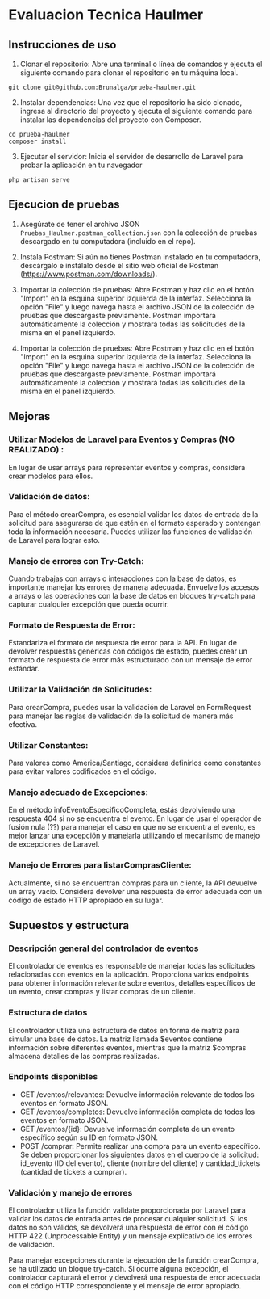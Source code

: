 # Evaluacion Tecnica Haulmer

## Instrucciones de uso

1. Clonar el repositorio: Abre una terminal o línea de comandos y ejecuta el siguiente comando para clonar el repositorio en tu máquina local.

```
git clone git@github.com:Brunalga/prueba-haulmer.git
```

2. Instalar dependencias: Una vez que el repositorio ha sido clonado, ingresa al directorio del proyecto y ejecuta el siguiente comando para instalar las dependencias del proyecto con Composer.

```
cd prueba-haulmer
composer install
```

3. Ejecutar el servidor: Inicia el servidor de desarrollo de Laravel para probar la aplicación en tu navegador

```
php artisan serve
```

## Ejecucion de pruebas

1. Asegúrate de tener el archivo JSON `Pruebas_Haulmer.postman_collection.json` con la colección de pruebas descargado en tu computadora (incluido en el repo).

2. Instala Postman: Si aún no tienes Postman instalado en tu computadora, descárgalo e instálalo desde el sitio web oficial de Postman (https://www.postman.com/downloads/).

3. Importar la colección de pruebas: Abre Postman y haz clic en el botón "Import" en la esquina superior izquierda de la interfaz. Selecciona la opción "File" y luego navega hasta el archivo JSON de la colección de pruebas que descargaste previamente. Postman importará automáticamente la colección y mostrará todas las solicitudes de la misma en el panel izquierdo.

4. Importar la colección de pruebas: Abre Postman y haz clic en el botón "Import" en la esquina superior izquierda de la interfaz. Selecciona la opción "File" y luego navega hasta el archivo JSON de la colección de pruebas que descargaste previamente. Postman importará automáticamente la colección y mostrará todas las solicitudes de la misma en el panel izquierdo.


## Mejoras

### Utilizar Modelos de Laravel para Eventos y Compras (NO REALIZADO) :

En lugar de usar arrays para representar eventos y compras, considera crear modelos para ellos.

### Validación de datos:

Para el método crearCompra, es esencial validar los datos de entrada de la solicitud para asegurarse de que estén en el formato esperado y contengan toda la información necesaria. Puedes utilizar las funciones de validación de Laravel para lograr esto.

### Manejo de errores con Try-Catch:

Cuando trabajas con arrays o interacciones con la base de datos, es importante manejar los errores de manera adecuada. Envuelve los accesos a arrays o las operaciones con la base de datos en bloques try-catch para capturar cualquier excepción que pueda ocurrir.

### Formato de Respuesta de Error:

Estandariza el formato de respuesta de error para la API. En lugar de devolver respuestas genéricas con códigos de estado, puedes crear un formato de respuesta de error más estructurado con un mensaje de error estándar.

### Utilizar la Validación de Solicitudes:

Para crearCompra, puedes usar la validación de Laravel en FormRequest para manejar las reglas de validación de la solicitud de manera más efectiva.

### Utilizar Constantes:

Para valores como America/Santiago, considera definirlos como constantes para evitar valores codificados en el código.

### Manejo adecuado de Excepciones:

En el método infoEventoEspecificoCompleta, estás devolviendo una respuesta 404 si no se encuentra el evento. En lugar de usar el operador de fusión nula (??) para manejar el caso en que no se encuentra el evento, es mejor lanzar una excepción y manejarla utilizando el mecanismo de manejo de excepciones de Laravel.

### Manejo de Errores para listarComprasCliente:

Actualmente, si no se encuentran compras para un cliente, la API devuelve un array vacío. Considera devolver una respuesta de error adecuada con un código de estado HTTP apropiado en su lugar.

## Supuestos y estructura

### Descripción general del controlador de eventos

El controlador de eventos es responsable de manejar todas las solicitudes relacionadas con eventos en la aplicación. Proporciona varios endpoints para obtener información relevante sobre eventos, detalles específicos de un evento, crear compras y listar compras de un cliente.

### Estructura de datos

El controlador utiliza una estructura de datos en forma de matriz para simular una base de datos. La matriz llamada $eventos contiene información sobre diferentes eventos, mientras que la matriz $compras almacena detalles de las compras realizadas.

### Endpoints disponibles

-   GET /eventos/relevantes: Devuelve información relevante de todos los eventos en formato JSON.
-   GET /eventos/completos: Devuelve información completa de todos los eventos en formato JSON.
-   GET /eventos/{id}: Devuelve información completa de un evento específico según su ID en formato JSON.
-   POST /comprar: Permite realizar una compra para un evento específico. Se deben proporcionar los siguientes datos en el cuerpo de la solicitud: id_evento (ID del evento), cliente (nombre del cliente) y cantidad_tickets (cantidad de tickets a comprar).

### Validación y manejo de errores

El controlador utiliza la función validate proporcionada por Laravel para validar los datos de entrada antes de procesar cualquier solicitud. Si los datos no son válidos, se devolverá una respuesta de error con el código HTTP 422 (Unprocessable Entity) y un mensaje explicativo de los errores de validación.

Para manejar excepciones durante la ejecución de la función crearCompra, se ha utilizado un bloque try-catch. Si ocurre alguna excepción, el controlador capturará el error y devolverá una respuesta de error adecuada con el código HTTP correspondiente y el mensaje de error apropiado.
